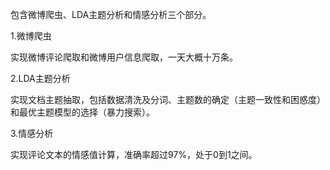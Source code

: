 包含微博爬虫、LDA主题分析和情感分析三个部分。

1.微博爬虫

实现微博评论爬取和微博用户信息爬取，一天大概十万条。

2.LDA主题分析

实现文档主题抽取，包括数据清洗及分词、主题数的确定（主题一致性和困惑度）和最优主题模型的选择（暴力搜索）。

3.情感分析

实现评论文本的情感值计算，准确率超过97%，处于0到1之间。
